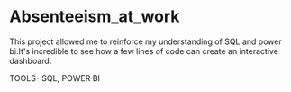 # Absenteeism_at_work
This project allowed me to reinforce my understanding of SQL and power bi.It's incredible to see how a few lines of code can create an 
interactive dashboard.

TOOLS- SQL, POWER BI
